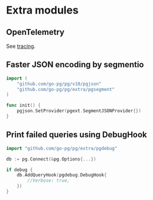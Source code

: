 # Extra modules

## OpenTelemetry

See [tracing](/tracing/).

## Faster JSON encoding by segmentio

```go
import (
    "github.com/go-pg/pg/v10/pgjson"
    "github.com/go-pg/pg/extra/pgsegment"
)

func init() {
    pgjson.SetProvider(pgext.SegmentJSONProvider{})
}
```

## Print failed queries using DebugHook

```go
import "github.com/go-pg/pg/extra/pgdebug"

db := pg.Connect(&pg.Options{...})

if debug {
    db.AddQueryHook(pgdebug.DebugHook{
        //Verbose: true,
    })
}
```

